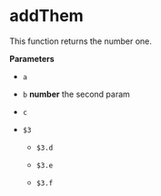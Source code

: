 # addThem

This function returns the number one.

**Parameters**

-   `a`  

-   `b` **number** the second param

-   `c`  

-   `$3`  
    -   `$3.d`  

    -   `$3.e`  

    -   `$3.f`  


